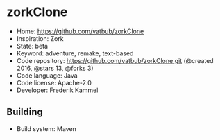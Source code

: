 # zorkClone

- Home: https://github.com/vatbub/zorkClone
- Inspiration: Zork
- State: beta
- Keyword: adventure, remake, text-based
- Code repository: https://github.com/vatbub/zorkClone.git (@created 2016, @stars 13, @forks 3)
- Code language: Java
- Code license: Apache-2.0
- Developer: Frederik Kammel

## Building

- Build system: Maven
